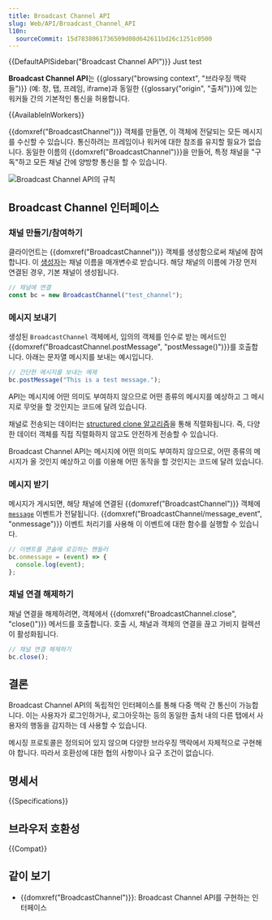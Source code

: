 ```yaml
---
title: Broadcast Channel API
slug: Web/API/Broadcast_Channel_API
l10n:
  sourceCommit: 15d7838061736509d08d642611bd26c1251c0500
---
```


{{DefaultAPISidebar("Broadcast Channel API")}} Just test

**Broadcast Channel API**는 {{glossary("browsing context", "브라우징 맥락들")}} (예: 창, 탭, 프레임, iframe)과 동일한 {{glossary("origin", "출처")}}에 있는 워커들 간의 기본적인 통신을 허용합니다.

{{AvailableInWorkers}}

{{domxref("BroadcastChannel")}} 객체를 만들면, 이 객체에 전달되는 모든 메시지를 수신할 수 있습니다. 통신하려는 프레임이나 워커에 대한 참조를 유지할 필요가 없습니다. 동일한 이름의 {{domxref("BroadcastChannel")}}을 만들어, 특정 채널을 "구독"하고 모든 채널 간에 양방향 통신을 할 수 있습니다.

![Broadcast Channel API의 규칙](broadcastchannel.png)

## Broadcast Channel 인터페이스

### 채널 만들기/참여하기

클라이언트는 {{domxref("BroadcastChannel")}} 객체를 생성함으로써 채널에 참여합니다. 이 [생성자](/ko/docs/Web/API/BroadcastChannel/BroadcastChannel)는 채널 이름을 매개변수로 받습니다. 해당 채널의 이름에 가장 먼저 연결된 경우, 기본 채널이 생성됩니다.

```js
// 채널에 연결
const bc = new BroadcastChannel("test_channel");
```

### 메시지 보내기

생성된 `BroadcastChannel` 객체에서, 임의의 객체를 인수로 받는 메서드인 {{domxref("BroadcastChannel.postMessage", "postMessage()")}}를 호출합니다. 아래는 문자열 메시지를 보내는 예시입니다.

```js
// 간단한 메시지를 보내는 예제
bc.postMessage("This is a test message.");
```

API는 메시지에 어떤 의미도 부여하지 않으므로 어떤 종류의 메시지를 예상하고 그 메시지로 무엇을 할 것인지는 코드에 달려 있습니다.

채널로 전송되는 데이터는 [structured clone 알고리즘](/ko/docs/Web/API/Web_Workers_API/Structured_clone_algorithm)을 통해 직렬화됩니다. 즉, 다양한 데이터 객체를 직접 직렬화하지 않고도 안전하게 전송할 수 있습니다.

Broadcast Channel API는 메시지에 어떤 의미도 부여하지 않으므로, 어떤 종류의 메시지가 올 것인지 예상하고 이를 이용해 어떤 동작을 할 것인지는 코드에 달려 있습니다.

### 메시지 받기

메시지가 게시되면, 해당 채널에 연결된 {{domxref("BroadcastChannel")}} 객체에 [`message`](/ko/docs/Web/API/BroadcastChannel/message_event) 이벤트가 전달됩니다. {{domxref("BroadcastChannel/message_event", "onmessage")}} 이벤트 처리기를 사용해 이 이벤트에 대한 함수를 실행할 수 있습니다.

```js
// 이벤트를 콘솔에 로깅하는 핸들러
bc.onmessage = (event) => {
  console.log(event);
};
```

### 채널 연결 해제하기

채널 연결을 해제하려면, 객체에서 {{domxref("BroadcastChannel.close", "close()")}} 메서드를 호출합니다. 호출 시, 채널과 객체의 연결을 끊고 가비지 컬렉션이 활성화됩니다.

```js
// 채널 연결 해제하기
bc.close();
```

## 결론

Broadcast Channel API의 독립적인 인터페이스를 통해 다중 맥락 간 통신이 가능합니다. 이는 사용자가 로그인하거나, 로그아웃하는 등의 동일한 출처 내의 다른 탭에서 사용자의 행동을 감지하는 데 사용할 수 있습니다.

메시징 프로토콜은 정의되어 있지 않으며 다양한 브라우징 맥락에서 자체적으로 구현해야 합니다. 따라서 호환성에 대한 협의 사항이나 요구 조건이 없습니다.

## 명세서

{{Specifications}}

## 브라우저 호환성

{{Compat}}

## 같이 보기

- {{domxref("BroadcastChannel")}}: Broadcast Channel API를 구현하는 인터페이스

